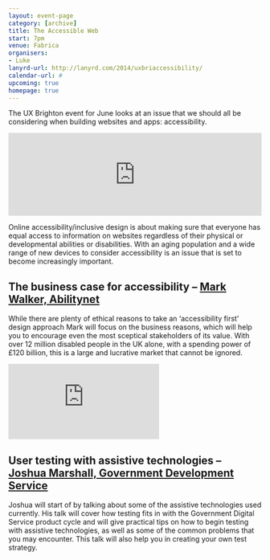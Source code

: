 ```yaml
---
layout: event-page
category: [archive]
title: The Accessible Web
start: 7pm
venue: Fabrica
organisers: 
- Luke
lanyrd-url: http://lanyrd.com/2014/uxbriaccessibility/
calendar-url: #
upcoming: true
homepage: true
---
```


The UX Brighton event for June looks at an issue that we should all be considering when building websites and apps: accessibility.

<iframe src="http://www.eventbrite.com/tickets-external?eid=11495648795&amp;ref=lanyrd" frameborder="0" height="165" width="100%" vspace="0" hspace="0" marginheight="0" marginwidth="0" scrolling="auto" allowtransparency="true"></iframe>

Online accessibility/inclusive design is about making sure that everyone has equal access to information on websites regardless of their physical or developmental abilities or disabilities. With an aging population and a wide range of new devices to consider accessibility is an issue that is set to become increasingly important.

## The business case for accessibility – [Mark Walker, Abilitynet](http://twitter.com/scipmark)

While there are plenty of ethical reasons to take an ‘accessibility first’ design approach Mark will focus on the business reasons, which will help you to encourage even the most sceptical stakeholders of its value. With over 12 million disabled people in the UK alone, with a spending power of £120 billion, this is a large and lucrative market that cannot be ignored.

<div class="embed-container vga"><iframe src="http://www.slideshare.net/slideshow/embed_code/35707261" frameborder="0" scrolling="no" allowfullscreen></iframe></div>

<!-- ## Accessibility originates with UX – [Henny Swan, BBC](http://twitter.com/iheni)

Henny will take a look at how BBC are turning accessibility - a bolt on developer and accessibility specialist silo - into fluid, integrated, inclusive design. With a goal of making products not just accessible but also fun and engaging for all users, she will spotlight how the needs of disabled users are not so different to that of all users in a world of multiple inputs, platforms and devices. -->

## User testing with assistive technologies – [Joshua Marshall, Government Development Service](http://twitter.com/partiallyblind)

Joshua will start of by talking about some of the assistive technologies used currently. His talk will cover how testing fits in with the Government Digital Service product cycle and will give practical tips on how to begin testing with assistive technologies, as well as some of the common problems that you may encounter. This talk will also help you in creating your own test strategy.
